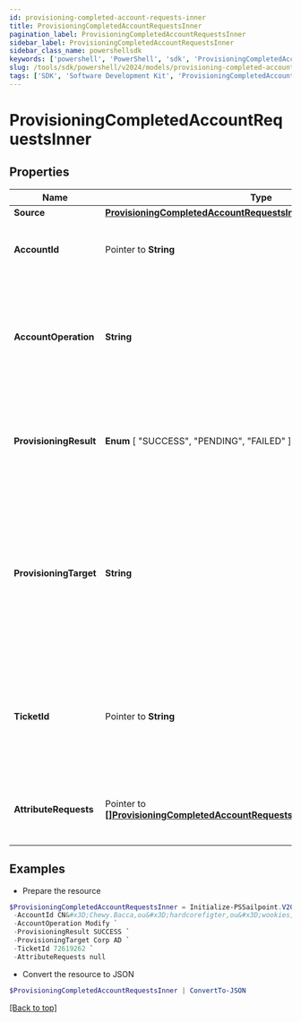 ```yaml
---
id: provisioning-completed-account-requests-inner
title: ProvisioningCompletedAccountRequestsInner
pagination_label: ProvisioningCompletedAccountRequestsInner
sidebar_label: ProvisioningCompletedAccountRequestsInner
sidebar_class_name: powershellsdk
keywords: ['powershell', 'PowerShell', 'sdk', 'ProvisioningCompletedAccountRequestsInner'] 
slug: /tools/sdk/powershell/v2024/models/provisioning-completed-account-requests-inner
tags: ['SDK', 'Software Development Kit', 'ProvisioningCompletedAccountRequestsInner']
---
```



# ProvisioningCompletedAccountRequestsInner

## Properties

Name | Type | Description | Notes
------------ | ------------- | ------------- | -------------
**Source** |  [**ProvisioningCompletedAccountRequestsInnerSource**](provisioning-completed-account-requests-inner-source) |  | [required]
**AccountId** |  Pointer to **String** | The unique idenfier of the account being provisioned. | [optional] 
**AccountOperation** |  **String** | The provisioning operation; typically Create, Modify, Enable, Disable, Unlock, or Delete. | [required]
**ProvisioningResult** |   **Enum** [  "SUCCESS",    "PENDING",    "FAILED" ] | The overall result of the provisioning transaction; this could be success, pending, failed, etc. | [required]
**ProvisioningTarget** |  **String** | The name of the provisioning channel selected; this could be the same as the source, or could be a Service Desk Integration Module (SDIM). | [required]
**TicketId** |  Pointer to **String** | A reference to a tracking number, if this is sent to a Service Desk Integration Module (SDIM). | [optional] 
**AttributeRequests** |  Pointer to [**[]ProvisioningCompletedAccountRequestsInnerAttributeRequestsInner**](provisioning-completed-account-requests-inner-attribute-requests-inner) | A list of attributes as part of the provisioning transaction. | [optional] 

## Examples

- Prepare the resource
```powershell
$ProvisioningCompletedAccountRequestsInner = Initialize-PSSailpoint.V2024ProvisioningCompletedAccountRequestsInner  -Source null `
 -AccountId CN&#x3D;Chewy.Bacca,ou&#x3D;hardcorefigter,ou&#x3D;wookies,dc&#x3D;starwars,dc&#x3D;com `
 -AccountOperation Modify `
 -ProvisioningResult SUCCESS `
 -ProvisioningTarget Corp AD `
 -TicketId 72619262 `
 -AttributeRequests null
```

- Convert the resource to JSON
```powershell
$ProvisioningCompletedAccountRequestsInner | ConvertTo-JSON
```


[[Back to top]](#) 

